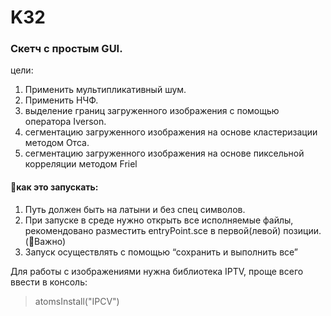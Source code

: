 # K32


### Скетч с простым GUI.

цели:

1. Применить мультипликативный шум.
2. Применить НЧФ.
3. выделение границ загруженного изображения с помощью оператора Iverson.
4. сегментацию загруженного изображения на основе кластеризации методом Отса.
5. сегментацию загруженного изображения на основе пиксельной корреляции методом Friel

#### 🍅как это запускать:
1) Путь должен быть на латыни и без спец символов.
2) При запуске в среде нужно открыть все исполняемые файлы, рекомендовано разместить entryPoint.sce в первой(левой) позиции. (🛑Важно)
3) Запуск осуществлять с помощью “сохранить и выполнить все”

Для работы с изображениями нужна библиотека IPTV, проще всего ввести в консоль:
> atomsInstall("IPCV")